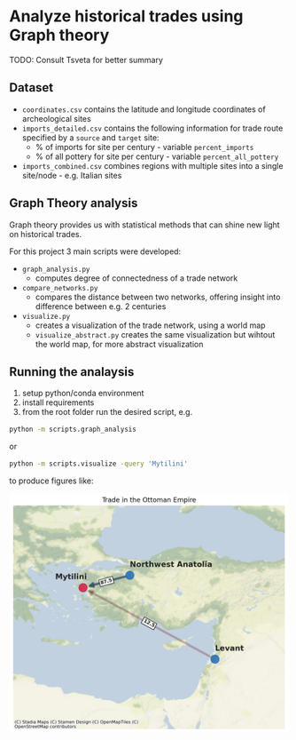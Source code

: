 # Analyze historical trades using Graph theory

TODO: Consult Tsveta for better summary

## Dataset

* `coordinates.csv` contains the latitude and longitude coordinates of archeological sites
* `imports_detailed.csv` contains the following information for trade route specified by a `source` and `target` site:
    * % of imports for site per century - variable `percent_imports`
    * % of all pottery for site per century - variable `percent_all_pottery`
* `imports_combined.csv` combines regions with multiple sites into a single site/node - e.g. Italian sites

## Graph Theory analysis

Graph theory provides us with statistical methods that can shine new light on historical trades.

For this project 3 main scripts were developed:
* `graph_analysis.py`
    - computes degree of connectedness of a trade network
* `compare_networks.py`
    - compares the distance between two networks, offering insight into difference between e.g. 2 centuries
* `visualize.py`
    - creates a visualization of the trade network, using a world map
    * `visualize_abstract.py` creates the same visualization but wihtout the world map, for more abstract visualization

## Running the analaysis

1. setup python/conda environment
1. install requirements
1. from the root folder run the desired script, e.g.
```bash
python -m scripts.graph_analysis
```
or
```bash
python -m scripts.visualize -query 'Mytilini'
```
to produce figures like:

![Network of Mytilini's trade routes from imports data](figures/Mytilini_network.png)

